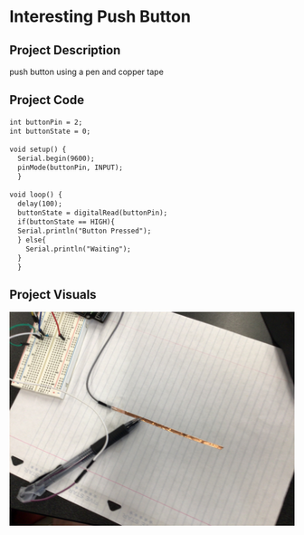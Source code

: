 # Interesting Push Button
## Project Description
push button using a pen and copper tape

## Project Code
```
int buttonPin = 2;
int buttonState = 0;

void setup() {
  Serial.begin(9600);
  pinMode(buttonPin, INPUT);
  }

void loop() {
  delay(100);
  buttonState = digitalRead(buttonPin);
  if(buttonState == HIGH){
  Serial.println("Button Pressed");
  } else{
    Serial.println("Waiting");
  }
  }
```
## Project Visuals
![Pen touching copper tape](15EFA1F0-B9AC-40B4-9EF9-B18CDA517628.jpeg)

